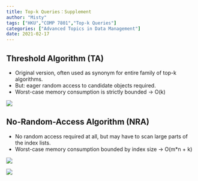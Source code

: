 ```yaml
---
title: Top-k Queries：Supplement
author: "Misty"
tags: ["HKU","COMP 7801","Top-k Queries"]
categories: ["Advanced Topics in Data Management"]
date: 2021-02-17
---
```



## Threshold Algorithm (TA) 

* Original version, often used as synonym for entire family of top-k algorithms.
* But: eager random access to candidate objects required.
* Worst-case memory consumption is strictly bounded → O(k)


![](https://cdn.jsdelivr.net/gh/M1styDay/image_hosting@master/hugo_images/20210317143350.png)

## No-Random-Access Algorithm (NRA) 

* No random access required at all, but may have to scan large parts of the index lists.
* Worst-case memory consumption bounded by index size → O(m*n + k)


![](https://cdn.jsdelivr.net/gh/M1styDay/image_hosting@master/hugo_images/20210317153713.png)

![](https://cdn.jsdelivr.net/gh/M1styDay/image_hosting@master/hugo_images/20210317210135.png)